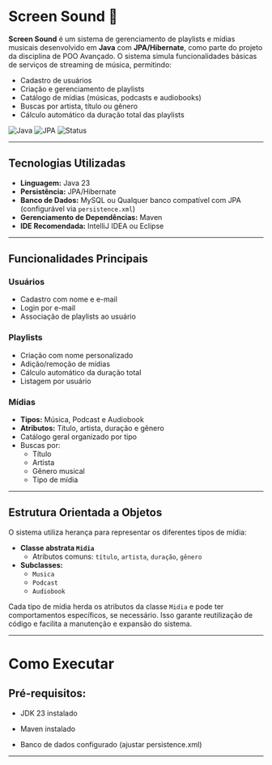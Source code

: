 # Screen Sound 🎵

**Screen Sound** é um sistema de gerenciamento de playlists e mídias musicais desenvolvido em **Java** com **JPA/Hibernate**, como parte do projeto da disciplina de POO Avançado. O sistema simula funcionalidades básicas de serviços de streaming de música, permitindo:

- Cadastro de usuários  
- Criação e gerenciamento de playlists  
- Catálogo de mídias (músicas, podcasts e audiobooks)  
- Buscas por artista, título ou gênero  
- Cálculo automático da duração total das playlists  

![Java](https://img.shields.io/badge/Java-23%2B-blue)
![JPA](https://img.shields.io/badge/JPA-Hibernate-orange)
![Status](https://img.shields.io/badge/Status-Em%20Desenvolvimento-yellow)

---

## Tecnologias Utilizadas

- **Linguagem:** Java 23  
- **Persistência:** JPA/Hibernate  
- **Banco de Dados:** MySQL ou Qualquer banco compatível com JPA (configurável via `persistence.xml`)
- **Gerenciamento de Dependências:** Maven  
- **IDE Recomendada:** IntelliJ IDEA ou Eclipse  

---

## Funcionalidades Principais

### Usuários
- Cadastro com nome e e-mail  
- Login por e-mail  
- Associação de playlists ao usuário  

### Playlists
- Criação com nome personalizado  
- Adição/remoção de mídias  
- Cálculo automático da duração total  
- Listagem por usuário  

### Mídias
- **Tipos:** Música, Podcast e Audiobook  
- **Atributos:** Título, artista, duração e gênero  
- Catálogo geral organizado por tipo  
- Buscas por:
  - Título  
  - Artista  
  - Gênero musical  
  - Tipo de mídia

---

## Estrutura Orientada a Objetos

O sistema utiliza herança para representar os diferentes tipos de mídia:

- **Classe abstrata `Midia`**
  - Atributos comuns: `título`, `artista`, `duração`, `gênero`
- **Subclasses:**
  - `Musica`
  - `Podcast`
  - `Audiobook`

Cada tipo de mídia herda os atributos da classe `Midia` e pode ter comportamentos específicos, se necessário. Isso garante reutilização de código e facilita a manutenção e expansão do sistema.

---

# Como Executar

## Pré-requisitos:

- JDK 23 instalado

- Maven instalado

- Banco de dados configurado (ajustar persistence.xml)

---

